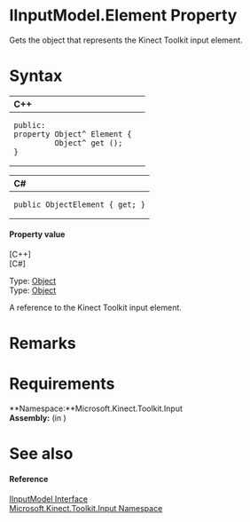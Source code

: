 IInputModel.Element Property  
============================  

Gets the object that represents the Kinect Toolkit input element. <span id="syntaxSection"></span>

Syntax  
======  

<table>
<colgroup>
<col width="100%" />
</colgroup>
<thead>
<tr class="header">
<th align="left">C++</th>
</tr>
</thead>
<tbody>
<tr class="odd">
<td align="left"><pre><code>public:  
property Object^ Element {  
         Object^ get ();  
}</code></pre></td>
</tr>
</tbody>
</table>

<table>
<colgroup>
<col width="100%" />
</colgroup>
<thead>
<tr class="header">
<th align="left">C#</th>
</tr>
</thead>
<tbody>
<tr class="odd">
<td align="left"><pre><code>public ObjectElement { get; }</code></pre></td>
</tr>
</tbody>
</table>

<span id="ID4ES"></span>
#### Property value  

[C++]   
 [C\#]   

Type: [Object](http://msdn.microsoft.com/en-us/library/hh748265.aspx)  
Type: [Object](http://msdn.microsoft.com/en-us/library/system.object.aspx)  

A reference to the Kinect Toolkit input element.  

<span id="remarks"></span>

Remarks  
=======  

<span id="requirements"></span>

Requirements  
============  

**Namespace:**Microsoft.Kinect.Toolkit.Input  
**Assembly:** (in )  

<span id="ID4ECB"></span>

See also  
========  

<span id="ID4EEB"></span>
#### Reference  

[IInputModel Interface](../../IInputModel_Interface.md)  
 [Microsoft.Kinect.Toolkit.Input Namespace](../../../Kinect.Toolkit.Input.md)  



<!--Please do not edit the data in the comment block below.-->
<!--
TOCTitle : Element Property
RLTitle : IInputModel.Element Property
KeywordK : Element property
KeywordK : IInputModel.Element property
KeywordF : Microsoft.Kinect.Toolkit.Input.IInputModel.Element
KeywordF : IInputModel.Element
KeywordF : Element
KeywordF : Microsoft.Kinect.Toolkit.Input.IInputModel.Element
KeywordA : P:Microsoft.Kinect.Toolkit.Input.IInputModel.Element
AssetID : P:Microsoft.Kinect.Toolkit.Input.IInputModel.Element
Locale : en-us
CommunityContent : 1
APIType : Managed
APILocation : 
APIName : Microsoft.Kinect.Toolkit.Input.IInputModel.Element
TargetOS : Windows
TopicType : kbSyntax
DevLang : VB
DevLang : CSharp
DevLang : JavaScript
DevLang : C++
DocSet : K4Wv2
ProjType : K4Wv2Proj
Technology : Kinect for Windows
Product : Kinect for Windows SDK v2
productversion : 20
-->
